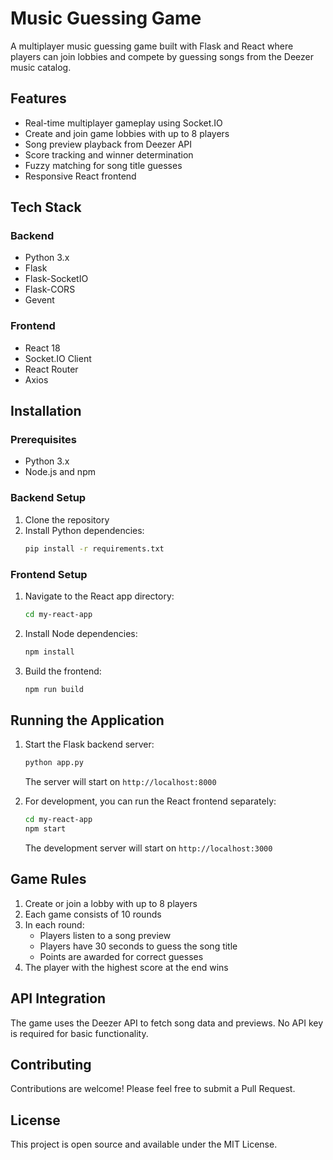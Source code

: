 # Music Guessing Game

A multiplayer music guessing game built with Flask and React where players can join lobbies and compete by guessing songs from the Deezer music catalog.

## Features

- Real-time multiplayer gameplay using Socket.IO
- Create and join game lobbies with up to 8 players
- Song preview playback from Deezer API
- Score tracking and winner determination
- Fuzzy matching for song title guesses
- Responsive React frontend

## Tech Stack

### Backend
- Python 3.x
- Flask
- Flask-SocketIO
- Flask-CORS
- Gevent

### Frontend
- React 18
- Socket.IO Client
- React Router
- Axios

## Installation

### Prerequisites
- Python 3.x
- Node.js and npm

### Backend Setup

1. Clone the repository
2. Install Python dependencies:
   ```bash
   pip install -r requirements.txt
   ```

### Frontend Setup

1. Navigate to the React app directory:
   ```bash
   cd my-react-app
   ```

2. Install Node dependencies:
   ```bash
   npm install
   ```

3. Build the frontend:
   ```bash
   npm run build
   ```

## Running the Application

1. Start the Flask backend server:
   ```bash
   python app.py
   ```
   The server will start on `http://localhost:8000`

2. For development, you can run the React frontend separately:
   ```bash
   cd my-react-app
   npm start
   ```
   The development server will start on `http://localhost:3000`

## Game Rules

1. Create or join a lobby with up to 8 players
2. Each game consists of 10 rounds
3. In each round:
   - Players listen to a song preview
   - Players have 30 seconds to guess the song title
   - Points are awarded for correct guesses
4. The player with the highest score at the end wins

## API Integration

The game uses the Deezer API to fetch song data and previews. No API key is required for basic functionality.

## Contributing

Contributions are welcome! Please feel free to submit a Pull Request.

## License

This project is open source and available under the MIT License.
